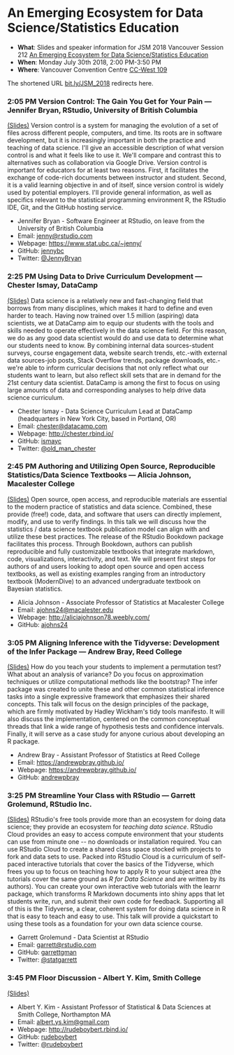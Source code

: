 An Emerging Ecosystem for Data Science/Statistics Education
================

-   **What**: Slides and speaker information for JSM 2018 Vancouver Session 212 [An Emerging Ecosystem for Data Science/Statistics Education](https://ww2.amstat.org/meetings/jsm/2018/onlineprogram/ActivityDetails.cfm?sessionid=214992)
-   **When**: Monday July 30th 2018, 2:00 PM-3:50 PM
-   **Where**: Vancouver Convention Centre [CC-West 109](https://www.vancouverconventioncentre.com/facility/floor-plans-and-specs)

The shortened URL [bit.ly/JSM\_2018](https://bit.ly/JSM_2018) redirects here. <!--[bit.ly/2018JSM_ecosystem](http://bit.ly/2018JSM_ecosystem)-->

### 2:05 PM Version Control: The Gain You Get for Your Pain — Jennifer Bryan, RStudio, University of British Columbia

[(Slides)](Bryan/README.md) Version control is a system for managing the evolution of a set of files across different people, computers, and time. Its roots are in software development, but it is increasingly important in both the practice and teaching of data science. I'll give an accessible description of what version control is and what it feels like to use it. We'll compare and contrast this to alternatives such as collaboration via Google Drive. Version control is important for educators for at least two reasons. First, it facilitates the exchange of code-rich documents between instructor and student. Second, it is a valid learning objective in and of itself, since version control is widely used by potential employers. I'll provide general information, as well as specifics relevant to the statistical programming environment R, the RStudio IDE, Git, and the GitHub hosting service.

-   Jennifer Bryan - Software Engineer at RStudio, on leave from the University of British Columbia
-   Email: <jenny@rstudio.com>
-   Webpage: <https://www.stat.ubc.ca/~jenny/>
-   GitHub: [jennybc](https://github.com/jennybc)
-   Twitter: [@JennyBryan](https://twitter.com/JennyBryan)

### 2:25 PM Using Data to Drive Curriculum Development — Chester Ismay, DataCamp

[(Slides)](Ismay/README.md) Data science is a relatively new and fast-changing field that borrows from many disciplines, which makes it hard to define and even harder to teach. Having now trained over 1.5 million (aspiring) data scientists, we at DataCamp aim to equip our students with the tools and skills needed to operate effectively in the data science field. For this reason, we do as any good data scientist would do and use data to determine what our students need to know. By combining internal data sources-student surveys, course engagement data, website search trends, etc.-with external data sources-job posts, Stack Overflow trends, package downloads, etc.-we're able to inform curricular decisions that not only reflect what our students want to learn, but also reflect skill sets that are in demand for the 21st century data scientist. DataCamp is among the first to focus on using large amounts of data and corresponding analyses to help drive data science curriculum.

-   Chester Ismay - Data Science Curriculum Lead at DataCamp (headquarters in New York City, based in Portland, OR)
-   Email: <chester@datacamp.com>
-   Webpage: <http://chester.rbind.io/>
-   GitHub: [ismayc](https://github.com/ismayc)
-   Twitter: [@old\_man\_chester](https://twitter.com/old_man_chester)

### 2:45 PM Authoring and Utilizing Open Source, Reproducible Statistics/Data Science Textbooks — Alicia Johnson, Macalester College

[(Slides)](Johnson/README.md) Open source, open access, and reproducible materials are essential to the modern practice of statistics and data science. Combined, these provide (free!) code, data, and software that users can directly implement, modify, and use to verify findings. In this talk we will discuss how the statistics / data science textbook publication model can align with and utilize these best practices. The release of the RStudio Bookdown package facilitates this process. Through Bookdown, authors can publish reproducible and fully customizable textbooks that integrate markdown, code, visualizations, interactivity, and text. We will present first steps for authors of and users looking to adopt open source and open access textbooks, as well as existing examples ranging from an introductory textbook (ModernDive) to an advanced undergraduate textbook on Bayesian statistics.

-   Alicia Johnson - Associate Professor of Statistics at Macalester College
-   Email: <ajohns24@macalester.edu>
-   Webpage: <http://aliciajohnson78.weebly.com/>
-   GitHub: [ajohns24](https://github.com/ajohns24)

### 3:05 PM Aligning Inference with the Tidyverse: Development of the Infer Package — Andrew Bray, Reed College

[(Slides)](Bray/README.md) How do you teach your students to implement a permutation test? What about an analysis of variance? Do you focus on approximation techniques or utilize computational methods like the bootstrap? The infer package was created to unite these and other common statistical inference tasks into a single expressive framework that emphasizes their shared concepts. This talk will focus on the design principles of the package, which are firmly motivated by Hadley Wickham's tidy tools manifesto. It will also discuss the implementation, centered on the common conceptual threads that link a wide range of hypothesis tests and confidence intervals. Finally, it will serve as a case study for anyone curious about developing an R package.

-   Andrew Bray - Assistant Professor of Statistics at Reed College
-   Email: <https://andrewpbray.github.io/>
-   Webpage: <https://andrewpbray.github.io/>
-   GitHub: [andrewpbray](https://github.com/andrewpbray)

### 3:25 PM Streamline Your Class with RStudio — Garrett Grolemund, RStudio Inc.

[(Slides)](Grolemund/README.md) RStudio's free tools provide more than an ecosystem for doing data science; they provide an ecosystem for *teaching data science*. RStudio Cloud provides an easy to access compute environment that your students can use from minute one -- no downloads or installation required. You can use RStudio Cloud to create a shared class space stocked with projects to fork and data sets to use. Packed into RStudio Cloud is a curriculum of self-paced interactive tutorials that cover the basics of the Tidyverse, which frees you up to focus on teaching how to apply R to your subject area (the tutorials cover the same ground as *R for Data Science* and are written by its authors). You can create your own interactive web tutorials with the learnr package, which transforms R Markdown documents into shiny apps that let students write, run, and submit their own code for feedback. Supporting all of this is the Tidyverse, a clear, coherent system for doing data science in R that is easy to teach and easy to use. This talk will provide a quickstart to using these tools as a foundation for your own data science course.

-   Garrett Grolemund - Data Scientist at RStudio
-   Email: <garrett@rstudio.com>
-   GitHub: [garrettgman](https://github.com/garrettgman)
-   Twitter: [@statgarrett](https://twitter.com/statgarrett)

### 3:45 PM Floor Discussion - Albert Y. Kim, Smith College

[(Slides)](Kim/README.md)

-   Albert Y. Kim - Assistant Professor of Statistical & Data Sciences at Smith College, Northampton MA
-   Email: <albert.ys.kim@gmail.com>
-   Webpage: <http://rudeboybert.rbind.io/>
-   GitHub: [rudeboybert](https://github.com/rudeboybert)
-   Twitter: [@rudeboybert](https://twitter.com/rudeboybert)
